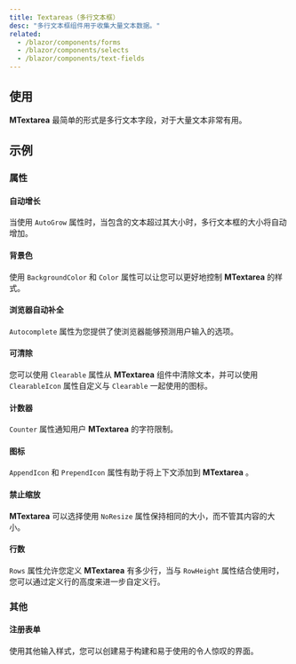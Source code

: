 ```yaml
---
title: Textareas（多行文本框）
desc: "多行文本框组件用于收集大量文本数据。"
related:
  - /blazor/components/forms
  - /blazor/components/selects
  - /blazor/components/text-fields
---
```


## 使用

**MTextarea** 最简单的形式是多行文本字段，对于大量文本非常有用。

<textareas-usage></textareas-usage>

## 示例

### 属性

#### 自动增长

当使用 `AutoGrow` 属性时，当包含的文本超过其大小时，多行文本框的大小将自动增加。

<masa-example file="Examples.components.textareas.AutoGrow"></masa-example>

#### 背景色

使用 `BackgroundColor` 和 `Color` 属性可以让您可以更好地控制 **MTextarea** 的样式。

<masa-example file="Examples.components.textareas.BackgroundColor"></masa-example>

#### 浏览器自动补全

`Autocomplete` 属性为您提供了使浏览器能够预测用户输入的选项。

<masa-example file="Examples.components.textareas.BrowserAutocomplete"></masa-example>

#### 可清除

您可以使用 `Clearable` 属性从 **MTextarea** 组件中清除文本，并可以使用`ClearableIcon` 属性自定义与 `Clearable` 一起使用的图标。

<masa-example file="Examples.components.textareas.Clearable"></masa-example>

#### 计数器

`Counter` 属性通知用户 **MTextarea** 的字符限制。

<masa-example file="Examples.components.textareas.Counter"></masa-example>

#### 图标

`AppendIcon` 和 `PrependIcon` 属性有助于将上下文添加到 **MTextarea** 。

<masa-example file="Examples.components.textareas.Icon"></masa-example>

#### 禁止缩放

**MTextarea** 可以选择使用 `NoResize` 属性保持相同的大小，而不管其内容的大小。

<masa-example file="Examples.components.textareas.NoResize"></masa-example>

#### 行数

`Rows` 属性允许您定义 **MTextarea** 有多少行，当与 `RowHeight` 属性结合使用时，您可以通过定义行的高度来进一步自定义行。

<masa-example file="Examples.components.textareas.Row"></masa-example>

### 其他

#### 注册表单

使用其他输入样式，您可以创建易于构建和易于使用的令人惊叹的界面。

<masa-example file="Examples.components.textareas.SignupForm"></masa-example>
